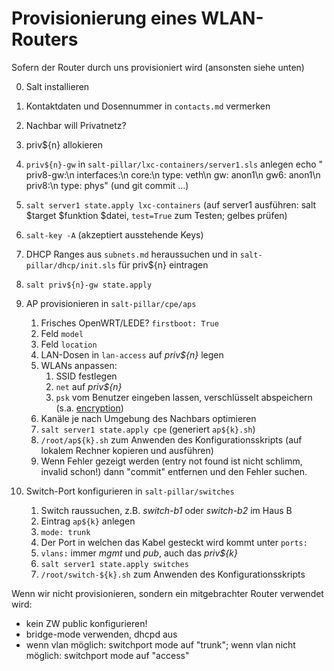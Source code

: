 # Provisionierung eines WLAN-Routers

Sofern der Router durch uns provisioniert wird (ansonsten siehe unten)

0.  Salt installieren
1.  Kontaktdaten und Dosennummer in `contacts.md` vermerken
2.  Nachbar will Privatnetz?
   
   1. priv${n} allokieren
   2. `priv${n}-gw` in `salt-pillar/lxc-containers/server1.sls` anlegen
   echo "  priv8-gw:\n    interfaces:\n      core:\n        type: veth\n        gw: anon1\n        gw6: anon1\n      priv8:\n        type: phys" (und git commit …)
   3. `salt server1 state.apply lxc-containers` (auf server1 ausführen: salt $target $funktion $datei, `test=True` zum Testen; gelbes prüfen)
   4. `salt-key -A` (akzeptiert ausstehende Keys)
   5. DHCP Ranges aus `subnets.md` heraussuchen und in `salt-pillar/dhcp/init.sls` für priv${n} eintragen
   6. `salt priv${n}-gw state.apply`

3.  AP provisionieren in `salt-pillar/cpe/aps`

    1. Frisches OpenWRT/LEDE? `firstboot: True`
    2. Feld `model`
    3. Feld `location`
    4. LAN-Dosen in `lan-access` auf *priv${n}* legen
    5. WLANs anpassen:
        1. SSID festlegen
        2. `net` auf *priv${n}*
        3. `psk` vom Benutzer eingeben lassen, verschlüsselt
           abspeichern (s.a. [encryption](encryption.md))
    6. Kanäle je nach Umgebung des Nachbars optimieren
    7. `salt server1 state.apply cpe` (generiert `ap${k}.sh`)
    8. `/root/ap${k}.sh` zum Anwenden des Konfigurationsskripts (auf lokalem Rechner kopieren und ausführen)
    9. Wenn Fehler gezeigt werden (entry not found ist nicht schlimm, invalid schon!) dann "commit" entfernen und den Fehler suchen.

4.  Switch-Port konfigurieren in `salt-pillar/switches`

    1. Switch raussuchen, z.B. *switch-b1* oder *switch-b2* im Haus B
    2. Eintrag `ap${k}` anlegen
    3. `mode: trunk`
    4. Der Port in welchen das Kabel gesteckt wird kommt unter `ports:`
    5. `vlans:` immer *mgmt* und *pub*, auch das *priv${k}*
    6. `salt server1 state.apply switches`
    7. `/root/switch-${k}.sh` zum Anwenden des Konfigurationsskripts

Wenn wir nicht provisionieren, sondern ein mitgebrachter Router verwendet wird:
* kein ZW public konfigurieren!
* bridge-mode verwenden, dhcpd aus
* wenn vlan möglich: switchport mode auf "trunk"; wenn vlan nicht möglich: switchport mode auf "access"
